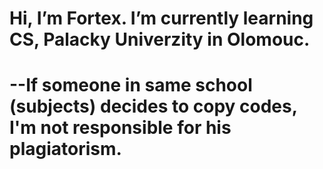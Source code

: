 # Hi, I’m Fortex. I’m currently learning CS, Palacky Univerzity in Olomouc. 

# --If someone in same school (subjects) decides to copy codes, I'm not responsible for his plagiatorism.
